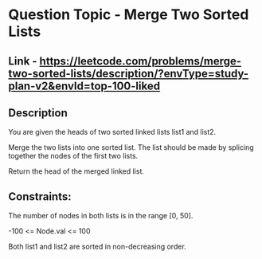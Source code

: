 # Question Topic - Merge Two Sorted Lists


## Link - https://leetcode.com/problems/merge-two-sorted-lists/description/?envType=study-plan-v2&envId=top-100-liked


## Description

You are given the heads of two sorted linked lists list1 and list2.

Merge the two lists into one sorted list. The list should be made by splicing together the nodes of the first two lists.

Return the head of the merged linked list.


## Constraints:

The number of nodes in both lists is in the range [0, 50].

-100 <= Node.val <= 100

Both list1 and list2 are sorted in non-decreasing order.
